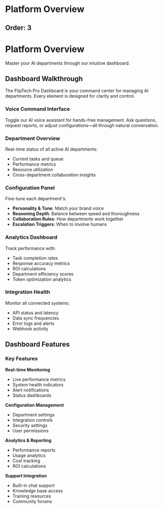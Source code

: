 # Platform Overview

Order: 3
---

# Platform Overview

Master your AI departments through our intuitive dashboard.

## Dashboard Walkthrough

The FlipTech Pro Dashboard is your command center for managing AI departments. Every element is designed for clarity and control.

### Voice Command Interface
Toggle our AI voice assistant for hands-free management. Ask questions, request reports, or adjust configurations—all through natural conversation.

### Department Overview
Real-time status of all active AI departments:
- Current tasks and queue
- Performance metrics
- Resource utilization
- Cross-department collaboration insights

### Configuration Panel
Fine-tune each department's:
- **Personality & Tone**: Match your brand voice
- **Reasoning Depth**: Balance between speed and thoroughness
- **Collaboration Rules**: How departments work together
- **Escalation Triggers**: When to involve humans

### Analytics Dashboard
Track performance with:
- Task completion rates
- Response accuracy metrics
- ROI calculations
- Department efficiency scores
- Token optimization analytics

### Integration Health
Monitor all connected systems:
- API status and latency
- Data sync frequencies
- Error logs and alerts
- Webhook activity

## Dashboard Features

### Key Features

**Real-time Monitoring**
- Live performance metrics
- System health indicators
- Alert notifications
- Status dashboards

**Configuration Management**
- Department settings
- Integration controls
- Security settings
- User permissions

**Analytics & Reporting**
- Performance reports
- Usage analytics
- Cost tracking
- ROI calculations

**Support Integration**
- Built-in chat support
- Knowledge base access
- Training resources
- Community forums